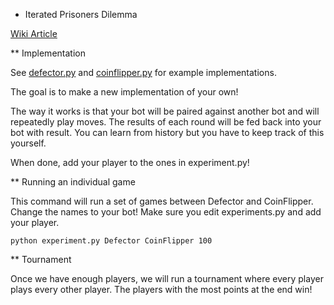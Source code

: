 * Iterated Prisoners Dilemma

[Wiki Article](https://en.wikipedia.org/wiki/Prisoner%27s_dilemma)

** Implementation

See [defector.py](defectory.py) and [coinflipper.py](coinflipper.py) for example implementations.

The goal is to make a new implementation of your own!

The way it works is that your bot will be paired against another bot and will repeatedly play moves. The results of each round will be fed back into your bot with result. You can learn from history but you have to keep track of this
yourself.

When done, add your player to the ones in experiment.py!

** Running an individual game

This command will run a set of games between Defector and CoinFlipper.
Change the names to your bot! Make sure you edit experiments.py and add your player.

```python experiment.py Defector CoinFlipper 100```

** Tournament

Once we have enough players, we will run a tournament where every player plays
every other player. The players with the most points at the end win!
